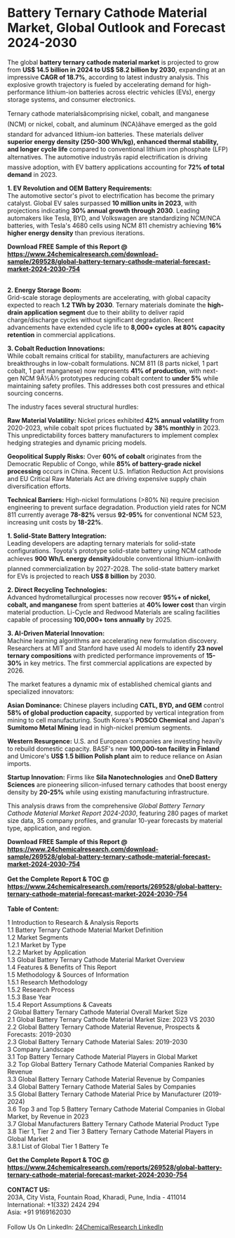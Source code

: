 <h1>Battery Ternary Cathode Material Market, Global Outlook and Forecast 2024-2030</h1><p>The global <strong>battery ternary cathode material market</strong> is projected to grow from <strong>US$ 14.5 billion in 2024 to US$ 58.2 billion by 2030</strong>, expanding at an impressive <strong>CAGR of 18.7%</strong>, according to latest industry analysis. This explosive growth trajectory is fueled by accelerating demand for high-performance lithium-ion batteries across electric vehicles (EVs), energy storage systems, and consumer electronics.</p><p>Ternary cathode materialsâcomprising nickel, cobalt, and manganese (NCM) or nickel, cobalt, and aluminum (NCA)âhave emerged as the gold standard for advanced lithium-ion batteries. These materials deliver <strong>superior energy density (250-300 Wh/kg), enhanced thermal stability, and longer cycle life</strong> compared to conventional lithium iron phosphate (LFP) alternatives. The automotive industryâs rapid electrification is driving massive adoption, with EV battery applications accounting for <strong>72% of total demand</strong> in 2023.</p><p><strong>1. EV Revolution and OEM Battery Requirements:</strong><br>
The automotive sector's pivot to electrification has become the primary catalyst. Global EV sales surpassed <strong>10 million units in 2023</strong>, with projections indicating <strong>30% annual growth through 2030</strong>. Leading automakers like Tesla, BYD, and Volkswagen are standardizing NCM/NCA batteries, with Tesla's 4680 cells using NCM 811 chemistry achieving <strong>16% higher energy density</strong> than previous iterations.</p><div><b>Download FREE Sample of this Report @ 
            <a href="https://www.24chemicalresearch.com/download-sample/269528/global-battery-ternary-cathode-material-forecast-market-2024-2030-754">
            https://www.24chemicalresearch.com/download-sample/269528/global-battery-ternary-cathode-material-forecast-market-2024-2030-754</a></b></div><br><p><strong>2. Energy Storage Boom:</strong><br>
Grid-scale storage deployments are accelerating, with global capacity expected to reach <strong>1.2 TWh by 2030</strong>. Ternary materials dominate the <strong>high-drain application segment</strong> due to their ability to deliver rapid charge/discharge cycles without significant degradation. Recent advancements have extended cycle life to <strong>8,000+ cycles at 80% capacity retention</strong> in commercial applications.</p><p><strong>3. Cobalt Reduction Innovations:</strong><br>
While cobalt remains critical for stability, manufacturers are achieving breakthroughs in low-cobalt formulations. NCM 811 (8 parts nickel, 1 part cobalt, 1 part manganese) now represents <strong>41% of production</strong>, with next-gen NCM 9Â½Â½ prototypes reducing cobalt content to <strong>under 5%</strong> while maintaining safety profiles. This addresses both cost pressures and ethical sourcing concerns.</p><p>The industry faces several structural hurdles:</p><p><strong>Raw Material Volatility:</strong> Nickel prices exhibited <strong>42% annual volatility</strong> from 2020-2023, while cobalt spot prices fluctuated by <strong>38% monthly</strong> in 2023. This unpredictability forces battery manufacturers to implement complex hedging strategies and dynamic pricing models.</p><p><strong>Geopolitical Supply Risks:</strong> Over <strong>60% of cobalt</strong> originates from the Democratic Republic of Congo, while <strong>85% of battery-grade nickel processing</strong> occurs in China. Recent U.S. Inflation Reduction Act provisions and EU Critical Raw Materials Act are driving expensive supply chain diversification efforts.</p><p><strong>Technical Barriers:</strong> High-nickel formulations (&gt;80% Ni) require precision engineering to prevent surface degradation. Production yield rates for NCM 811 currently average <strong>78-82%</strong> versus <strong>92-95%</strong> for conventional NCM 523, increasing unit costs by <strong>18-22%</strong>.</p><p><strong>1. Solid-State Battery Integration:</strong><br>
Leading developers are adapting ternary materials for solid-state configurations. Toyota's prototype solid-state battery using NCM cathode achieves <strong>900 Wh/L energy density</strong>âdouble conventional lithium-ionâwith planned commercialization by 2027-2028. The solid-state battery market for EVs is projected to reach <strong>US$ 8 billion</strong> by 2030.</p><p><strong>2. Direct Recycling Technologies:</strong><br>
Advanced hydrometallurgical processes now recover <strong>95%+ of nickel, cobalt, and manganese</strong> from spent batteries at <strong>40% lower cost</strong> than virgin material production. Li-Cycle and Redwood Materials are scaling facilities capable of processing <strong>100,000+ tons annually</strong> by 2025.</p><p><strong>3. AI-Driven Material Innovation:</strong><br>
Machine learning algorithms are accelerating new formulation discovery. Researchers at MIT and Stanford have used AI models to identify <strong>23 novel ternary compositions</strong> with predicted performance improvements of <strong>15-30%</strong> in key metrics. The first commercial applications are expected by 2026.</p><p>The market features a dynamic mix of established chemical giants and specialized innovators:</p><p><strong>Asian Dominance:</strong> Chinese players including <strong>CATL, BYD, and GEM</strong> control <strong>58% of global production capacity</strong>, supported by vertical integration from mining to cell manufacturing. South Korea's <strong>POSCO Chemical</strong> and Japan's <strong>Sumitomo Metal Mining</strong> lead in high-nickel premium segments.</p><p><strong>Western Resurgence:</strong> U.S. and European companies are investing heavily to rebuild domestic capacity. BASF's new <strong>100,000-ton facility in Finland</strong> and Umicore's <strong>US$ 1.5 billion Polish plant</strong> aim to reduce reliance on Asian imports.</p><p><strong>Startup Innovation:</strong> Firms like <strong>Sila Nanotechnologies</strong> and <strong>OneD Battery Sciences</strong> are pioneering silicon-infused ternary cathodes that boost energy density by <strong>20-25%</strong> while using existing manufacturing infrastructure.</p><p>This analysis draws from the comprehensive <em>Global Battery Ternary Cathode Material Market Report 2024-2030</em>, featuring 280 pages of market size data, 35 company profiles, and granular 10-year forecasts by material type, application, and region.</p><div><b>Download FREE Sample of this Report @ 
            <a href="https://www.24chemicalresearch.com/download-sample/269528/global-battery-ternary-cathode-material-forecast-market-2024-2030-754">
            https://www.24chemicalresearch.com/download-sample/269528/global-battery-ternary-cathode-material-forecast-market-2024-2030-754</a></b></div><br><div><b>Get the Complete Report & TOC @ 
            <a href="https://www.24chemicalresearch.com/reports/269528/global-battery-ternary-cathode-material-forecast-market-2024-2030-754">
            https://www.24chemicalresearch.com/reports/269528/global-battery-ternary-cathode-material-forecast-market-2024-2030-754</a></b></div><br>
            <b>Table of Content:</b><p>1 Introduction to Research & Analysis Reports<br />
    1.1 Battery Ternary Cathode Material Market Definition<br />
    1.2 Market Segments<br />
        1.2.1 Market by Type<br />
        1.2.2 Market by Application<br />
    1.3 Global Battery Ternary Cathode Material Market Overview<br />
    1.4 Features & Benefits of This Report<br />
    1.5 Methodology & Sources of Information<br />
        1.5.1 Research Methodology<br />
        1.5.2 Research Process<br />
        1.5.3 Base Year<br />
        1.5.4 Report Assumptions & Caveats<br />
2 Global Battery Ternary Cathode Material Overall Market Size<br />
    2.1 Global Battery Ternary Cathode Material Market Size: 2023 VS 2030<br />
    2.2 Global Battery Ternary Cathode Material Revenue, Prospects & Forecasts: 2019-2030<br />
    2.3 Global Battery Ternary Cathode Material Sales: 2019-2030<br />
3 Company Landscape<br />
    3.1 Top Battery Ternary Cathode Material Players in Global Market<br />
    3.2 Top Global Battery Ternary Cathode Material Companies Ranked by Revenue<br />
    3.3 Global Battery Ternary Cathode Material Revenue by Companies<br />
    3.4 Global Battery Ternary Cathode Material Sales by Companies<br />
    3.5 Global Battery Ternary Cathode Material Price by Manufacturer (2019-2024)<br />
    3.6 Top 3 and Top 5 Battery Ternary Cathode Material Companies in Global Market, by Revenue in 2023<br />
    3.7 Global Manufacturers Battery Ternary Cathode Material Product Type<br />
    3.8 Tier 1, Tier 2 and Tier 3 Battery Ternary Cathode Material Players in Global Market<br />
        3.8.1 List of Global Tier 1 Battery Te</p><div><b>Get the Complete Report & TOC @ 
            <a href="https://www.24chemicalresearch.com/reports/269528/global-battery-ternary-cathode-material-forecast-market-2024-2030-754">
            https://www.24chemicalresearch.com/reports/269528/global-battery-ternary-cathode-material-forecast-market-2024-2030-754</a></b></div><br><b>CONTACT US:</b><br>
            203A, City Vista, Fountain Road, Kharadi, Pune, India - 411014<br>
            International: +1(332) 2424 294<br>
            Asia: +91 9169162030 <br><br>
            Follow Us On LinkedIn: <a href="https://www.linkedin.com/company/24chemicalresearch/">24ChemicalResearch LinkedIn</a>